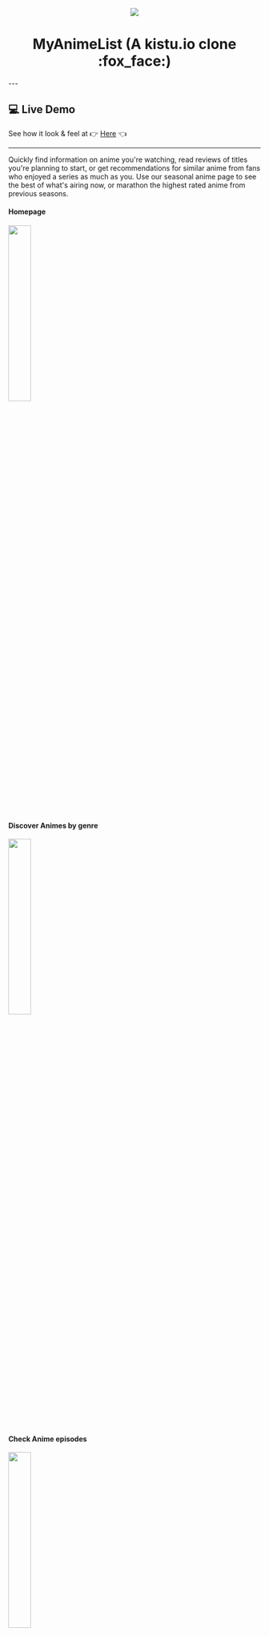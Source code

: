 <p align="center">  <img src="https://avatars1.githubusercontent.com/u/7648832?s=50&v=4"/>

  <h1 align="center">MyAnimeList (A kistu.io clone :fox_face:)</h1>
</p>
---

## :computer: Live Demo ##
<!-- See it in action at :point_right: [Here] :point_left: -->
See how it look & feel at :point_right: [Here](https://amine-hmi.github.io/MyAnimeList/) :point_left:

---

Quickly find information on anime you're watching, read reviews of titles you're planning to start, or get recommendations for similar anime from fans who enjoyed a series as much as you. Use our seasonal anime page to see the best of what's airing now, or marathon the highest rated anime from previous seasons.


 #### Homepage 
<img src="https://user-images.githubusercontent.com/66182798/103448271-76182a80-4c97-11eb-94aa-4ee081c0d228.png" width="30%"></img>
#### Discover Animes by genre
<img src="https://user-images.githubusercontent.com/66182798/103448358-ea9f9900-4c98-11eb-833a-67b0031c561b.png" width="30%"></img>
#### Check Anime episodes
<img src="https://user-images.githubusercontent.com/66182798/103448359-f0957a00-4c98-11eb-8cb1-16461da8344c.png" width="30%"></img>
#### Discover Anime belonging to the same franchise 
<img src="https://user-images.githubusercontent.com/66182798/103448360-f4c19780-4c98-11eb-9cd1-db141a886985.png" width="30%"></img>
#### Discover Anime *characters* and their respective **voice actors** in every other language
<img src="https://user-images.githubusercontent.com/66182798/103448361-f9864b80-4c98-11eb-9332-78e67e128cb7.png" width="30%"></img>
#### Search for Anime by **title, character or voice actor**
<img src="https://user-images.githubusercontent.com/66182798/103448363-fd19d280-4c98-11eb-8fdb-6734c0875c32.png" width="30%"></img>
#### Get detailed informations about your favorite Anime (Part 1/2)
<img src="https://user-images.githubusercontent.com/66182798/103448381-3b16f680-4c99-11eb-82d6-e26d9a28099e.png" width="30%"></img>
#### Get detailed informations about your favorite Anime (Part 2/2)
<img src="https://user-images.githubusercontent.com/66182798/103448366-01de8680-4c99-11eb-9684-7edbccb40a15.png" width="30%"></img> 

### :pushpin: FEATURES YET TO BE IMPLEMENTED ###
  * [ ]  Responsive design
  * [ ]  Fetch anime production information in the anime details page
  * [ ]  Sort anime titles alphabetically in the anime details page
  * [ ]  Add episode informations page
  * [ ]  Add user reactions page
  * [ ]  Add user access so you can track and save your favorite animes list


